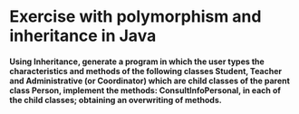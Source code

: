 <h1>Exercise with polymorphism and inheritance in Java</h1>
<h4>Using Inheritance, generate a program in which the user types the characteristics and methods of the following classes
Student, Teacher and Administrative (or Coordinator) which are child classes of the parent class Person, implement the methods:
ConsultInfoPersonal, in each of the child classes; obtaining an overwriting of methods.</h4>
